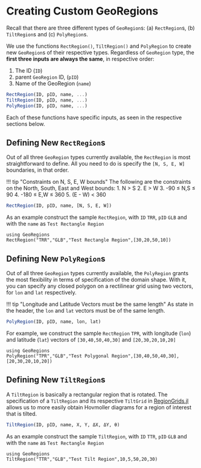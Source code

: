 # Creating Custom GeoRegions

Recall that there are three different types of `GeoRegion`s: (a) `RectRegion`s, (b) `TiltRegion`s and (c) `PolyRegion`s.

We use the functions `RectRegion()`, `TiltRegion()` and `PolyRegion` to create new `GeoRegion`s of their respective types. Regardless of `GeoRegion` type, the **first three inputs are always the same**, in respective order:
1. The ID (`ID`)
2. parent `GeoRegion` ID, (`pID`)
3. Name of the GeoRegion (`name`)

```julia
RectRegion(ID, pID, name, ...)
TiltRegion(ID, pID, name, ...)
PolyRegion(ID, pID, name, ...)
```

Each of these functions have specific inputs, as seen in the respective sections below.

## Defining New `RectRegion`s

Out of all three `GeoRegion` types currently available, the `RectRegion` is most straightforward to define. All you need to do is specify the `[N, S, E, W]` boundaries, in that order.

!!! tip "Constraints on N, S, E, W bounds"
    The following are the constraints on the North, South, East and West bounds:
    1. N > S
    2. E > W
    3. -90 ≤ N,S ≤ 90
    4. -180 ≤ E,W ≤ 360
    5. (E - W) < 360

```julia
RectRegion(ID, pID, name, [N, S, E, W])
```

As an example construct the sample `RectRegion`, with `ID` `TRR`, `pID` `GLB` and with the `name` as `Test Rectangle Region`

```@repl
using GeoRegions
RectRegion("TRR","GLB","Test Rectangle Region",[30,20,50,10])
```

## Defining New `PolyRegion`s

Out of all three `GeoRegion` types currently available, the `PolyRegion` grants the most flexibility in terms of specification of the domain shape. With it, you can specify any closed polygon on a rectilinear grid using two vectors, for `lon` and `lat` respectively.

!!! tip "Longitude and Latitude Vectors must be the same length"
    As state in the header, the `lon` and `lat` vectors must be of the same length.

```julia
PolyRegion(ID, pID, name, lon, lat)
```

For example, we construct the sample `RectRegion` `TPR`, with longitude (`lon`) and latitude (`lat`) vectors of `[30,40,50,40,30]` and `[20,30,20,10,20]`

```@repl
using GeoRegions
PolyRegion("TPR","GLB","Test Polygonal Region",[30,40,50,40,30],[20,30,20,10,20])
```

## Defining New `TiltRegion`s

A `TiltRegion` is basically a rectangular region that is rotated. The specification of a `TiltRegion` and its respective `TiltGrid` in [RegionGrids.jl](https://github.com/GeoRegionsEcosystem/RegionGrids.jl) allows us to more easily obtain Hovmoller diagrams for a region of interest that is tilted.

```julia
TiltRegion(ID, pID, name, X, Y, ΔX, ΔY, θ)
```

As an example construct the sample `TiltRegion`, with `ID` `TTR`, `pID` `GLB` and with the `name` as `Test Rectangle Region`

```@repl
using GeoRegions
TiltRegion("TTR","GLB","Test Tilt Region",10,5,50,20,30)
```
